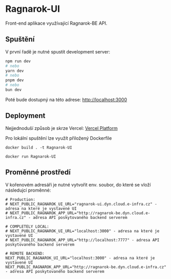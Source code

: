 # Ragnarok-UI

Front-end aplikace využívající Ragnarok-BE API.

## Spuštění

V první řadě je nutné spustit development server:

```bash
npm run dev
# nebo
yarn dev
# nebo
pnpm dev
# nebo
bun dev
```

Poté bude dostupný na této adrese: [http://localhost:3000](http://localhost:3000)

## Deployment

Nejjednoduší způsob je skrze Vercel: [Vercel Platform](https://vercel.com/new?utm_medium=default-template&filter=next.js&utm_source=create-next-app&utm_campaign=create-next-app-readme)

Pro lokální spuštění lze využít přiložený Dockerfile

```docker build . -t Ragnarok-UI```

```docker run Ragnarok-UI```

## Proměnné prostředí

V kořenovém adresáři je nutné vytvořit env. soubor, do které se vloží následujcí proměnné:

``` [Typescript]
# Production: 
# NEXT_PUBLIC_RAGNAROK_UI_URL="ragnarok-ui.dyn.cloud.e-infra.cz" - adresa na které je vystavené UI
# NEXT_PUBLIC_RAGNAROK_APP_URL="http://ragnarok-be.dyn.cloud.e-infra.cz" - adresa API poskytovaného backend serverem

# COMPLETELY LOCAL:
# NEXT_PUBLIC_RAGNAROK_UI_URL="localhost:3000" - adresa na které je vystavené UI
# NEXT_PUBLIC_RAGNAROK_APP_URL="http://localhost:7777" - adresa API poskytovaného backend serverem

# REMOTE BACKEND: 
NEXT_PUBLIC_RAGNAROK_UI_URL="localhost:3000" - adresa na které je vystavené UI
NEXT_PUBLIC_RAGNAROK_APP_URL="http://ragnarok-be.dyn.cloud.e-infra.cz" - adresa API poskytovaného backend serverem
```


